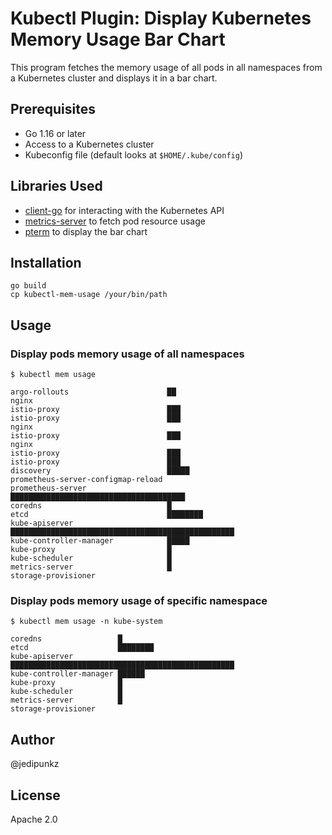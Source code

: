 # Kubectl Plugin: Display Kubernetes Memory Usage Bar Chart

This program fetches the memory usage of all pods in all namespaces from a Kubernetes cluster and displays it in a bar chart.

## Prerequisites

- Go 1.16 or later
- Access to a Kubernetes cluster
- Kubeconfig file (default looks at `$HOME/.kube/config`)

## Libraries Used

- [client-go](https://github.com/kubernetes/client-go) for interacting with the Kubernetes API
- [metrics-server](https://github.com/kubernetes-sigs/metrics-server) to fetch pod resource usage
- [pterm](https://github.com/pterm/pterm) to display the bar chart

## Installation

```shell
go build
cp kubectl-mem-usage /your/bin/path
```

## Usage

### Display pods memory usage of all namespaces

```shell
$ kubectl mem usage

argo-rollouts                      ██
nginx
istio-proxy                        ███
istio-proxy                        ███
nginx
istio-proxy                        ███
nginx
istio-proxy                        ███
istio-proxy                        ███
discovery                          █████
prometheus-server-configmap-reload
prometheus-server                  ███████████████████████████████████████
coredns                            █
etcd                               ████████
kube-apiserver                     ██████████████████████████████████████████████████
kube-controller-manager            █████
kube-proxy                         █
kube-scheduler                     █
metrics-server                     █
storage-provisioner
```

### Display pods memory usage of specific namespace

```shell
$ kubectl mem usage -n kube-system

coredns                 █
etcd                    ████████
kube-apiserver          ██████████████████████████████████████████████████
kube-controller-manager ██████
kube-proxy              █
kube-scheduler          █
metrics-server          █
storage-provisioner
```

## Author

@jedipunkz

## License

Apache 2.0
